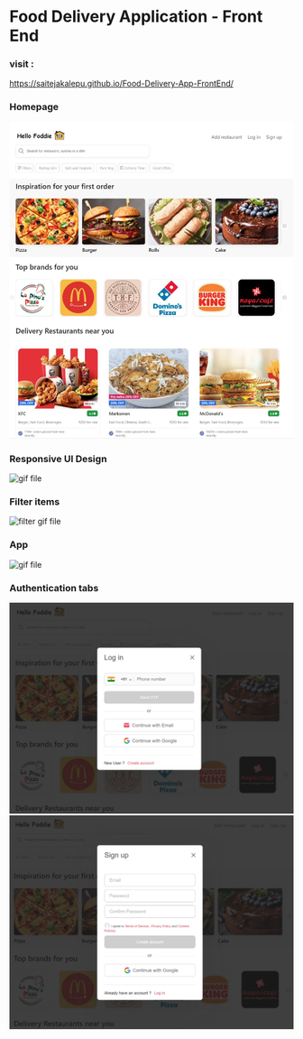 # Food Delivery Application - Front End

### visit : 
https://saitejakalepu.github.io/Food-Delivery-App-FrontEnd/

### Homepage
<img src="git-screenshots/food-app-screenshot.JPG" alt="home"/>

### Responsive UI Design
<img src="responsive-app.gif" alt="gif file" height="50%" width="80%"/><br/>

### Filter items
<img src="filter.gif" alt="filter gif file" height="50%" width="90%"/>

### App
<img src="responsive-ipad.gif" alt="gif file" height="50%" width="50%"/><br/>


### Authentication tabs

<img src="git-screenshots/login.JPG" />
<img src="git-screenshots/signin.JPG" />
